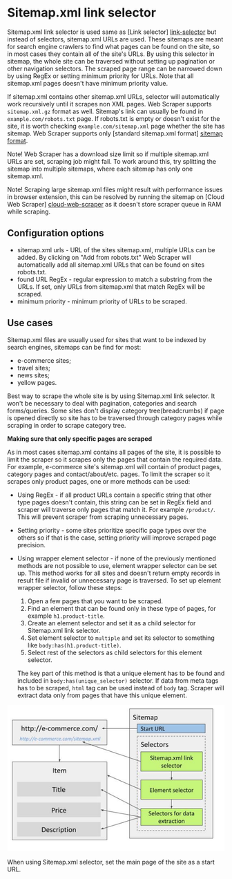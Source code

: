 # Sitemap.xml link selector

Sitemap.xml link selector is used same as [Link selector] [link-selector] but instead of selectors, sitemap.xml URLs 
are used. These sitemaps are meant for search engine crawlers to find what pages can be found on the site, so in most 
cases they contain all of the site's URLs. By using this selector in sitemap, the whole site can be traversed
without setting up pagination or other navigation selectors. The scraped page range can be narrowed down by using RegEx
or setting minimum priority for URLs. Note that all sitemap.xml pages doesn't have minimum priority value. 

If sitemap.xml contains other sitemap.xml URLs, selector will automatically work recursively until it scrapes non XML 
pages. Web Scraper supports `sitemap.xml.gz` format as well. Sitemap's link can usually be found in 
`example.com/robots.txt` page. If robots.txt is empty or doesn't exist for the site, it is worth checking 
`example.com/sitemap.xml` page whether the site has sitemap. Web Scraper supports only [standard sitemap.xml format]
[sitemap format].

Note! Web Scraper has a download size limit so if multiple sitemap.xml URLs are set, scraping job might fail. To 
work around this, try splitting the sitemap into multiple sitemaps, where each sitemap has only one sitemap.xml. 

Note! Scraping large sitemap.xml files might result with performance issues in browser extension, this can be resolved
by running the sitemap on [Cloud Web Scraper] [cloud-web-scraper] as it doesn't store scraper queue in RAM while
scraping.

## Configuration options

 * sitemap.xml urls - URL of the sites sitemap.xml, multiple URLs can be added. By clicking on "Add from robots.txt" 
 Web Scraper will automatically add all sitemap.xml URLs that can be found on sites robots.txt.
 * found URL RegEx - regular expression to match a substring from the URLs. If set, only URLs from sitemap.xml that 
 match RegEx will be scraped.
 * minimum priority - minimum priority of URLs to be scraped.

## Use cases

Sitemap.xml files are usually used for sites that want to be indexed by search engines, sitemaps can be find for most:
* e-commerce sites;
* travel sites;
* news sites;
* yellow pages.

Best way to scrape the whole site is by using Sitemap.xml link selector. It won't be necessary to deal 
with pagination, categories and search forms/queries. Some sites don't display category tree(breadcrumbs) if page is 
opened directly so site has to be traversed through category pages while scraping in order to scrape category tree.

**Making sure that only specific pages are scraped**

As in most cases sitemap.xml contains all pages of the site, it is possible to limit the scraper so it scrapes only 
the pages that contain the required data. For example, e-commerce site's sitemap.xml will contain of product pages, 
category pages and contact/about/etc. pages. To limit the scraper so it scrapes only product pages, one or more methods 
can be used:

* Using RegEx - if all product URLs contain a specific string that other type pages doesn't contain, this string can 
be set in RegEx field and scraper will traverse only pages that match it. For example `/product/`. This will prevent 
scraper from scraping unnecessary pages.
* Setting priority - some sites prioritize specific page types over the others so if that is the case, setting priority
will improve scraped page precision.
* Using wrapper element selector - if none of the previously mentioned methods are not possible to use, element wrapper 
selector can be set up. This method works for all sites and doesn't return empty records in result file if invalid or 
unnecessary page is traversed. To set up element wrapper selector, follow these steps:
    1. Open a few pages that you want to be scraped.
    2. Find an element that can be found only in these type of pages, for example `h1.product-title`.
    3. Create an element selector and set it as a child selector for Sitemap.xml link selector.
    4. Set element selector to `multiple` and set its selector to something like `body:has(h1.product-title)`.
    5. Select rest of the selectors as child selectors for this element selector.

    The key part of this method is that a unique element has to be found and included in `body:has(unique_selector)`
    selector. If data from meta tags has to be scraped, `html` tag can be used instead of `body` tag. Scraper will
    extract data only from pages that have this unique element.

![Fig. 1: Sitemap with Sitemap.xml link selector and wrapper element selector][sitemap-xml-link-selectors]

When using Sitemap.xml selector, set the main page of the site as a start URL.

[link-selector]: Link%20selector.md
[cloud-web-scraper]: https://www.webscraper.io/cloud-scraper
[sitemap-xml-link-selectors]: ../images/selectors/sitemap-xml/sitemap-xml-link-selector.png?raw=true
[sitemap format]: https://www.sitemaps.org/protocol.html
